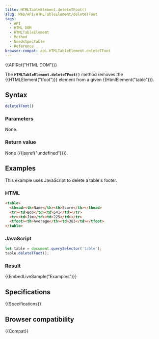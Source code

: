 ```yaml
---
title: HTMLTableElement.deleteTFoot()
slug: Web/API/HTMLTableElement/deleteTFoot
tags:
  - API
  - HTML DOM
  - HTMLTableElement
  - Method
  - NeedsSpecTable
  - Reference
browser-compat: api.HTMLTableElement.deleteTFoot
---
```

{{APIRef("HTML DOM")}}

The **`HTMLTableElement.deleteTFoot()`** method removes the
{{HTMLElement("tfoot")}} element from a given {{HtmlElement("table")}}.

## Syntax

```js
deleteTFoot()
```

### Parameters

None.

### Return value

None ({{jsxref("undefined")}}).

## Examples

This example uses JavaScript to delete a table's footer.

### HTML

```html
<table>
  <thead><th>Name</th><th>Score</th></thead>
  <tr><td>Bob</td><td>541</td></tr>
  <tr><td>Jim</td><td>225</td></tr>
  <tfoot><th>Average</th><td>383</td></tfoot>
</table>
```

### JavaScript

```js
let table = document.querySelector('table');
table.deleteTFoot();
```

### Result

{{EmbedLiveSample("Examples")}}

## Specifications

{{Specifications}}

## Browser compatibility

{{Compat}}
